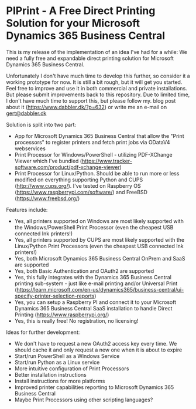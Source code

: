 # PIPrint - A Free Direct Printing Solution for your Microsoft Dynamics 365 Business Central

This is my release of the implementation of an idea I've had for a while:
We need a fully free and expandable direct printing solution for Microsoft Dynamics 365 Business Central.

Unfortunately I don't have much time to develop this further, so consider it a working prototype for now. It is still a bit rough, but it will get you started. Feel free to improve and use it in both commercial and private installations. But please submit improvements back to this repository.
Due to limited time, I don't have much time to support this, but please follow my. blog post about it (https://www.dabbler.dk/?p=632) or write me an e-mail on gert@dabbler.dk

Solution is split into two part:
- App for Microsoft Dynamics 365 Business Central that allow the "Print processors" to register printers and fetch print jobs via ODataV4 webservices
- Print Processor for Windows/PowerShell - utilizing PDF-XChange Viewer which I've bundled (https://www.tracker-software.com/product/pdf-xchange-viewer)
- Print Processor for Linux/Python. Should be able to run more or less modified on everything supporting Python and CUPS (http://www.cups.org/). I've tested on Raspberry OS (https://www.raspberrypi.com/software/) and FreeBSD (https://www.freebsd.org/)

Features include:
- Yes, all printers supported on Windows are most likely supported with the Windows/PowerShell Print Processor (even the cheapest USB connected Ink printers!)
- Yes, all printers supported by CUPS are most likely supported with the Linux/Python Print Processors (even the cheapest USB connected Ink printers!)
- Yes, both Microsoft Dynamics 365 Business Central OnPrem and SaaS are supported
- Yes, both Basic Authentication and OAuth2 are supported
- Yes, this fully integrates with the Dynamics 365 Business Central printing sub-system - just like e-mail printing and/or Universal Print (https://learn.microsoft.com/en-us/dynamics365/business-central/ui-specify-printer-selection-reports)
- Yes, you can setup a Raspberry PI and connect it to your Microsoft Dynamics 365 Business Central SaaS installation to handle Direct Printing  (https://www.raspberrypi.org/)
- Yes, this is really free! No registration, no licensing!

Ideas for further development:
- We don't have to request a new OAuth2 access key every time. We should cache it and only request a new one when it is about to expire
- Start/run PowerShell as a Windows Service
- Start/run Python as a Linux service
- More intuitive configuration of Print Processors
- Better installation instructions
- Install instructions for more platforms
- Improved printer capabilities reporting to Microsoft Dynamics 365 Business Central
- Maybe Print Processors using other scripting languages?
